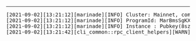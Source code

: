 ---
<pre>
[2021-09-02][13:21:12][marinade][INFO] Cluster: Mainnet, commitment: processed
[2021-09-02][13:21:12][marinade][INFO] ProgramId: MarBmsSgKXdrN1egZf5sqe1TMai9K1rChYNDJgjq7aD
[2021-09-02][13:21:12][marinade][INFO] Instance : Pubkey(8szGkuLTAux9XMgZ2vtY39jVSowEcpBfFfD8hXSEqdGC)
[2021-09-02][13:21:42][cli_common::rpc_client_helpers][WARN] RPC error RPC request error: cluster version query failed: error sending request for url (https://api.mainnet-beta.solana.com/): operation timed out. Retrying
